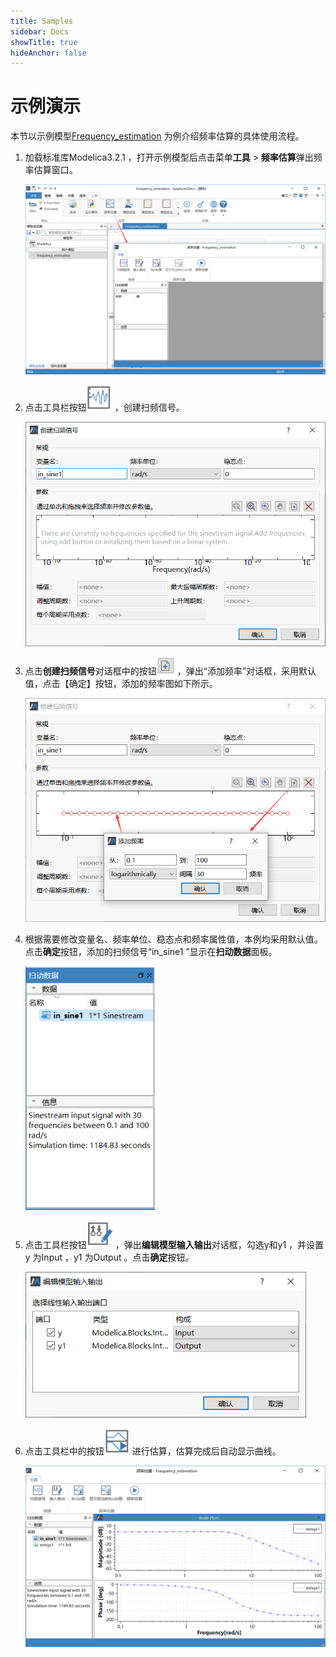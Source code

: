 ```yaml
---
title: Samples
sidebar: Docs
showTitle: true
hideAnchor: false
---
```

# 示例演示

本节以示例模型[Frequency_estimation](mworks://ref/static/Samples/Frequency_estimation.mo) 为例介绍频率估算的具体使用流程。

1. 加载标准库Modelica3.2.1 ，打开示例模型后点击菜单**工具** > **频率估算**弹出频率估算窗口。

    <img src="Samples.assets/image001.png" alt="打开频率估算窗口" style="zoom:67%;" />

2. 点击工具栏按钮![img](Samples.assets/image002.png) ，创建扫频信号。

    <img src="Samples.assets/image003.png" alt="创建输入信号" style="zoom:80%;" />

3. 点击**创建扫频信号**对话框中的按钮![img](Samples.assets/image004.png) ，弹出“添加频率”对话框，采用默认值，点击【确定】按钮，添加的频率图如下所示。

    <img src="Samples.assets/image005.png" alt="添加频率" style="zoom:80%;" />

4. 根据需要修改变量名、频率单位、稳态点和频率属性值，本例均采用默认值。点击**确定**按钮，添加的扫频信号“in_sine1 ”显示在**扫动数据**面板。

    <img src="Samples.assets/image006.png" alt="扫动数据面板显示扫频信号" style="zoom: 80%;" />

5. 点击工具栏按钮![img](Samples.assets/image007.png) ，弹出**编辑模型输入输出**对话框，勾选y和y1 ，并设置y 为Input ，y1 为Output 。点击**确定**按钮。

    <img src="Samples.assets/image008.png" alt="编辑模型输入输出" style="zoom:80%;" />

6. 点击工具栏中的按钮![img](Samples.assets/image009.png) 进行估算，估算完成后自动显示曲线。

    <img src="Samples.assets/image010.png" alt="查看曲线" style="zoom: 80%;" />
